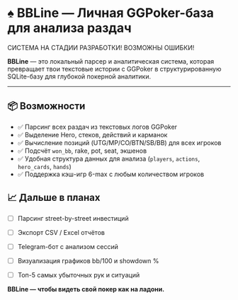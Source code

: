 # ♠️ BBLine — Личная GGPoker-база для анализа раздач
СИСТЕМА НА СТАДИИ РАЗРАБОТКИ! ВОЗМОЖНЫ ОШИБКИ!

**BBLine** — это локальный парсер и аналитическая система, которая превращает твои текстовые истории с GGPoker в структурированную SQLite-базу для глубокой покерной аналитики.

---

## 📦 Возможности

- ✅ Парсинг всех раздач из текстовых логов GGPoker
- ✅ Выделение Hero, стеков, действий и карманок
- ✅ Вычисление позиций (UTG/MP/CO/BTN/SB/BB) для всех игроков
- ✅ Подсчёт `won_bb`, rake, pot, seat, экшенов
- ✅ Удобная структура данных для анализа (`players`, `actions`, `hero_cards`, `hands`)
- ✅ Поддержка кэш-игр 6-max с любым количеством игроков




## 📈 Дальше в планах

* [ ] Парсинг street-by-street инвестиций
* [ ] Экспорт CSV / Excel отчётов
* [ ] Telegram-бот с анализом сессий
* [ ] Визуализация графиков bb/100 и showdown %
* [ ] Топ-5 самых убыточных рук и ситуаций



**BBLine — чтобы видеть свой покер как на ладони.**